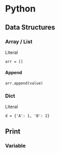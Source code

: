 # Python

## Data Structures

### Array / List

Literal

```
arr = []
```

#### Append

`arr.append(value)`

### Dict

Literal

```
d = {'A': 1, 'B': 2}
```

## Print

### Variable
